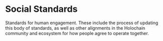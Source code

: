 # Social Standards

Standards for human engagement.  These include the process of updating this body of standards, as well as other alignments in the Holochain community and ecosystem for how people agree to operate together.